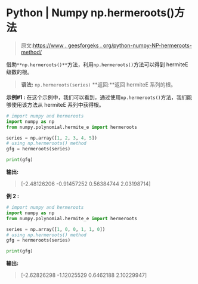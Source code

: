 # Python | Numpy np.hermeroots()方法

> 原文:[https://www . geesforgeks . org/python-numpy-NP-hermeroots-method/](https://www.geeksforgeeks.org/python-numpy-np-hermeroots-method/)

借助`**np.hermeroots()**`方法，利用`np.hermeroots()`方法可以得到 hermiteE 级数的根。

> **语法:** `np.hermeroots(series)`
> **返回:**返回 hermiteE 系列的根。

**示例#1 :**
在这个示例中，我们可以看到，通过使用`np.hermeroots()`方法，我们能够使用该方法从 hermiteE 系列中获得根。

```py
# import numpy and hermeroots
import numpy as np
from numpy.polynomial.hermite_e import hermeroots

series = np.array([1, 2, 3, 4, 5])
# using np.hermeroots() method
gfg = hermeroots(series)

print(gfg)
```

**输出:**

> [-2.48126206 -0.91457252 0.56384744 2.03198714]

**例 2 :**

```py
# import numpy and hermeroots
import numpy as np
from numpy.polynomial.hermite_e import hermeroots

series = np.array([1, 0, 0, 1, 1, 0])
# using np.hermeroots() method
gfg = hermeroots(series)

print(gfg)
```

**输出:**

> [-2.62826298 -1.12025529 0.6462188 2.10229947]
